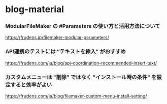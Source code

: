 # blog-material

### ModularFileMaker の #Parameters の使い方と活用方法について

https://frudens.jp/filemaker-modular-parameters/

### API連携のテストには “テキストを挿入” がおすすめ

https://frudens.com/ja/blog/api-coordination-recommended-insert-text/

### カスタムメニューは "削除" ではなく "インストール時の条件" を設定すると効率がよい

https://frudens.com/ja/blog/filemaker-custom-menu-install-setting/